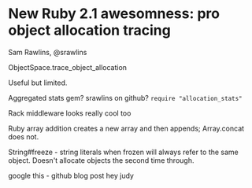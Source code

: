 # New Ruby 2.1 awesomness: pro object allocation tracing

Sam Rawlins, @srawlins

ObjectSpace.trace_object_allocation

Useful but limited.

Aggregated stats gem? srawlins on github? `require "allocation_stats"`

Rack middleware looks really cool too

Ruby array addition creates a new array and then appends; Array.concat does not.

String#freeze - string literals when frozen will always refer to the same object. Doesn't allocate objects the second time through.

google this - github blog post hey judy
